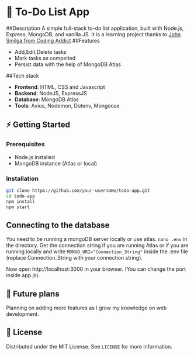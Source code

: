 # 📝 To-Do List App
##Description
A simple full-stack to-do list application, built with Node.js, Express, MongoDB, and vanilla JS. It is a learning project thanks to [John Smilga from Coding Addict](https://youtu.be/qwfE7fSVaZM?si=_ayY8VvJ3nfGdRb-)
##Features
- Add,Edit,Delete tasks
- Mark tasks as compelted
- Persist data with the help of MongoDB Atlas

##Tech stack
- **Frontend**: HTML, CSS and Javascript
- **Backend**: NodeJS, ExpressJS
- **Database**: MongoDB Atlas
- **Tools**: Axios, Nodemon, Dotenv, Mongoose

 ## ⚡ Getting Started

### Prerequisites
- Node.js installed
- MongoDB instance (Atlas or local)


### Installation
```bash
git clone https://github.com/your-username/todo-app.git
cd todo-app
npm install
npm start
```
## Connecting to the database
You need to be running a mongoDB server locally or use atlas.
`nano .env` in the directory. 
Get the connection string if you are running Atlas or if you are running locally and write `MONGO_URI="Connection_String"` inside the .env file (replace Connection_String with your connection string).

Now open http://localhost:3000 in your browser. (You can change the port inside app.js).


## 🔮 Future plans
Planning on adding more features as I grow my knowledge on web development. 

## 📄 License
Distributed under the MIT License. See `LICENSE` for more information.
